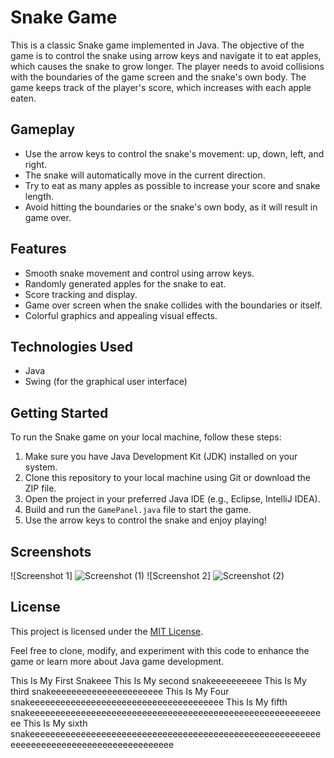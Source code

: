 # Snake Game

This is a classic Snake game implemented in Java. The objective of the game is to control the snake using arrow keys and navigate it to eat apples, which causes the snake to grow longer. The player needs to avoid collisions with the boundaries of the game screen and the snake's own body. The game keeps track of the player's score, which increases with each apple eaten.

## Gameplay

- Use the arrow keys to control the snake's movement: up, down, left, and right.
- The snake will automatically move in the current direction.
- Try to eat as many apples as possible to increase your score and snake length.
- Avoid hitting the boundaries or the snake's own body, as it will result in game over.

## Features

- Smooth snake movement and control using arrow keys.
- Randomly generated apples for the snake to eat.
- Score tracking and display.
- Game over screen when the snake collides with the boundaries or itself.
- Colorful graphics and appealing visual effects.

## Technologies Used

- Java
- Swing (for the graphical user interface)

## Getting Started

To run the Snake game on your local machine, follow these steps:

1. Make sure you have Java Development Kit (JDK) installed on your system.
2. Clone this repository to your local machine using Git or download the ZIP file.
3. Open the project in your preferred Java IDE (e.g., Eclipse, IntelliJ IDEA).
4. Build and run the `GamePanel.java` file to start the game.
5. Use the arrow keys to control the snake and enjoy playing!

## Screenshots

![Screenshot 1]
![Screenshot (1)](https://github.com/Voldemond/Snake-Game/assets/136642925/429980d7-35ad-4682-889a-e02fafcae85c)
![Screenshot 2]
![Screenshot (2)](https://github.com/Voldemond/Snake-Game/assets/136642925/529311b7-2786-4a50-b3c2-e89fb9d78ef7)

## License

This project is licensed under the [MIT License](LICENSE).

Feel free to clone, modify, and experiment with this code to enhance the game or learn more about Java game development.



This Is My First Snakeee
This Is My second snakeeeeeeeeee
This Is My third snakeeeeeeeeeeeeeeeeeeeeee
This Is My Four snakeeeeeeeeeeeeeeeeeeeeeeeeeeeeeeeeeeeeee
This Is My fifth snakeeeeeeeeeeeeeeeeeeeeeeeeeeeeeeeeeeeeeeeeeeeeeeeeeeeeeeeeeee
This Is My sixth snakeeeeeeeeeeeeeeeeeeeeeeeeeeeeeeeeeeeeeeeeeeeeeeeeeeeeeeeeeeeeeeeeeeeeeeeeeeeeeeeeeeeeeeeee
